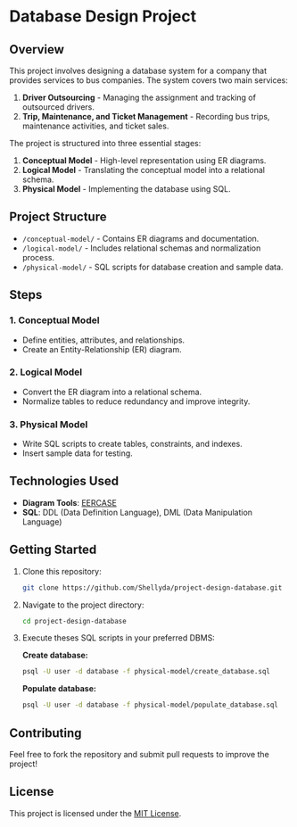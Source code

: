 # Database Design Project

## Overview

This project involves designing a database system for a company that provides services to bus companies. The system covers two main services:

1. **Driver Outsourcing** - Managing the assignment and tracking of outsourced drivers.
2. **Trip, Maintenance, and Ticket Management** - Recording bus trips, maintenance activities, and ticket sales.

The project is structured into three essential stages:

1. **Conceptual Model** - High-level representation using ER diagrams.
2. **Logical Model** - Translating the conceptual model into a relational schema.
3. **Physical Model** - Implementing the database using SQL.

## Project Structure

- `/conceptual-model/` - Contains ER diagrams and documentation.
- `/logical-model/` - Includes relational schemas and normalization process.
- `/physical-model/` - SQL scripts for database creation and sample data.

## Steps

### 1. Conceptual Model

- Define entities, attributes, and relationships.
- Create an Entity-Relationship (ER) diagram.

### 2. Logical Model

- Convert the ER diagram into a relational schema.
- Normalize tables to reduce redundancy and improve integrity.

### 3. Physical Model

- Write SQL scripts to create tables, constraints, and indexes.
- Insert sample data for testing.

## Technologies Used

- **Diagram Tools**: [EERCASE](https://sites.google.com/a/cin.ufpe.br/eercase)
- **SQL**: DDL (Data Definition Language), DML (Data Manipulation Language)

## Getting Started

1. Clone this repository:
   ```sh
   git clone https://github.com/Shellyda/project-design-database.git
   ```
2. Navigate to the project directory:
   ```sh
   cd project-design-database
   ```
3. Execute theses SQL scripts in your preferred DBMS:

   **Create database:**

   ```sh
   psql -U user -d database -f physical-model/create_database.sql
   ```

   **Populate database:**

   ```sh
   psql -U user -d database -f physical-model/populate_database.sql
   ```

## Contributing

Feel free to fork the repository and submit pull requests to improve the project!

## License

This project is licensed under the [MIT License](https://github.com/Shellyda/linebus-database/tree/main?tab=MIT-1-ov-file).
